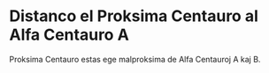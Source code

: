 # Distanco el Proksima Centauro al Alfa Centauro A

Proksima Centauro estas ege malproksima de Alfa Centauroj A kaj B.
